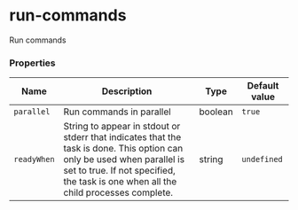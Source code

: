 # run-commands

Run commands

### Properties

| Name        | Description                                                                                                                                                                                                    | Type    | Default value |
| ----------- | -------------------------------------------------------------------------------------------------------------------------------------------------------------------------------------------------------------- | ------- | ------------- |
| `parallel`  | Run commands in parallel                                                                                                                                                                                       | boolean | `true`        |
| `readyWhen` | String to appear in stdout or stderr that indicates that the task is done. This option can only be used when parallel is set to true. If not specified, the task is one when all the child processes complete. | string  | `undefined`   |
